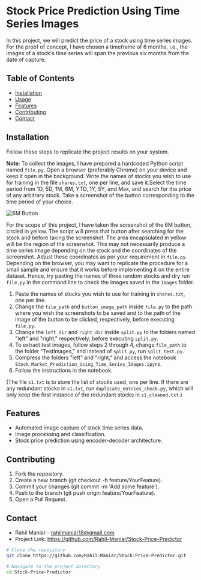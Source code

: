 # Stock Price Prediction Using Time Series Images

In this project, we will predict the price of a stock using time series images. For the proof of concept, I have chosen a timeframe of 6 months, i.e., the images of a stock's time series will span the previous six months from the date of capture.

## Table of Contents

- [Installation](#installation)
- [Usage](#usage)
- [Features](#features)
- [Contributing](#contributing)
- [Contact](#contact)

## Installation

Follow these steps to replicate the project results on your system.

**Note**: To collect the images, I have prepared a hardcoded Python script named `file.py`. Open a browser (preferably Chrome) on your device and keep it open in the background. 
Write the names of stocks you wish to use for training in the file `shares.txt`, one per line, and save it.Select the time period from 1D, 5D, 1M, 6M, YTD, 1Y, 5Y, and Max, and search for the price of any arbitrary stock. Take a screenshot of the button corresponding to the time period of your choice.

![6M Button](https://github.com/Rahil-Maniar/Stock-Price-Predictor/assets/136798310/02d50264-0adc-4a98-be96-72ff33154f49)

For the scope of this project, I have taken the screenshot of the 6M button, circled in yellow. The script will press that button after searching for the stock and before taking the screenshot. The area encapsulated in yellow will be the region of the screenshot. This may not necessarily produce a time series image depending on the stock and the coordinates of the screenshot. Adjust these coordinates as per your requirement in `file.py`. Depending on the browser, you may want to replicate the procedure for a small sample and ensure that it works before implementing it on the entire dataset. Hence, try pasting the names of three random stocks and dry run `file.py` in the command line to check the images saved in the `Images` folder.

1. Paste the names of stocks you wish to use for training in `shares.txt`, one per line.
2. Change the `file_path` and `button_image_path` inside `file.py` to the path where you wish the screenshots to be saved and to the path of the image of the button to be clicked, respectively, before executing `file.py`.
3. Change the `left_dir` and `right_dir` inside `split.py` to the folders named "left" and "right," respectively, before executing `split.py`.
4. To extract test images, follow steps 2 through 4, change `file_path` to the folder "TestImages," and instead of `split.py`, run `split_test.py`.
5. Compress the folders "left" and "right," and access the notebook `Stock_Market_Prediction_Using_Time_Series_Images.ipynb`.
6. Follow the instructions in the notebook.

(The file `s1.txt` is to store the list of stocks used, one per line. If there are any redundant stocks in `s1.txt`, run `duplicate_entries_check.py`, which will only keep the first instance of the redundant stocks in `s1_cleaned.txt`.)

## Features
- Automated image capture of stock time series data.
- Image processing and classification.
- Stock price prediction using encoder-decoder architecture.

## Contributing

1. Fork the repository.
2. Create a new branch (git checkout -b feature/YourFeature).
3. Commit your changes (git commit -m 'Add some feature').
3. Push to the branch (git push origin feature/YourFeature).
4. Open a Pull Request.

## Contact

- Rahil Maniar - rahilmaniar18@gmail.com
- Project Link: https://github.com/Rahil-Maniar/Stock-Price-Predictor
  
```bash
# Clone the repository
git clone https://github.com/Rahil-Maniar/Stock-Price-Predictor.git

# Navigate to the project directory
cd Stock-Price-Predictor
